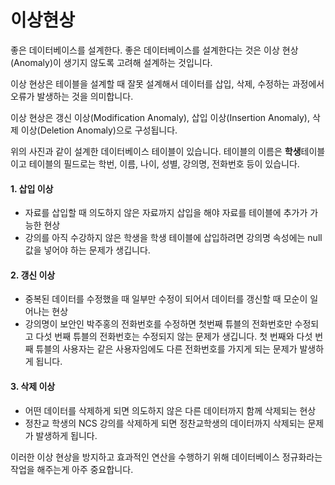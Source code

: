 # 이상현상
좋은 데이터베이스를 설계한다. 좋은 데이터베이스를 설계한다는 것은 이상 현상(Anomaly)이 생기지 않도록 고려해 설계하는 것입니다.

이상 현상은 테이블을 설계할 때 잘못 설계해서 데이터를 삽입, 삭제, 수정하는 과정에서 오류가 발생하는 것을 의미합니다.

이상 현상은 갱신 이상(Modification Anomaly), 삽입 이상(Insertion Anomaly), 삭제 이상(Deletion Anomaly)으로 구성됩니다.

위의 사진과 같이 설계한 데이터베이스 테이블이 있습니다. 테이블의 이름은 **학생**테이블이고 테이블의 필드로는 학번, 이름, 나이, 성별, 강의명, 전화번호 등이 있습니다.

#### 1\. 삽입 이상

-   자료를 삽입할 때 의도하지 않은 자료까지 삽입을 해야 자료를 테이블에 추가가 가능한 현상
-   강의를 아직 수강하지 않은 학생을 학생 테이블에 삽입하려면 강의명 속성에는 null 값을 넣어야 하는 문제가 생깁니다.

#### 2\. 갱신 이상

-   중복된 데이터를 수정했을 때 일부만 수정이 되어서 데이터를 갱신할 때 모순이 일어나는 현상
-   강의명이 보안인 박주홍의 전화번호를 수정하면 첫번째 튜블의 전화번호만 수정되고 다섯 번째 튜블의 전화번호는 수정되지 않는 문제가 생깁니다. 첫 번째와 다섯 번째 튜블의 사용자는 같은 사용자임에도 다른 전화번호를 가지게 되는 문제가 발생하게 됩니다.

#### 3\. 삭제 이상

-   어떤 데이터를 삭제하게 되면 의도하지 않은 다른 데이터까지 함께 삭제되는 현상
-   정찬교 학생의 NCS 강의를 삭제하게 되면 정찬교학생의 데이터까지 삭제되는 문제가 발생하게 됩니다.

이러한 이상 현상을 방지하고 효과적인 연산을 수행하기 위해 데이터베이스 정규화라는 작업을 해주는게 아주 중요합니다.